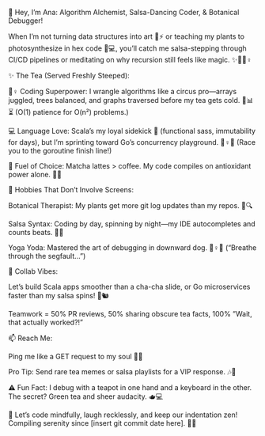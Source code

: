👋 Hey, I’m Ana: Algorithm Alchemist, Salsa-Dancing Coder, & Botanical Debugger!

When I’m not turning data structures into art 🎨⚡ or teaching my plants to photosynthesize in hex code 🌿💻, you’ll catch me salsa-stepping through CI/CD pipelines or meditating on why recursion still feels like magic. ✨💃🧘♀️

✨ The Tea (Served Freshly Steeped):

🦸♀️ Coding Superpower: I wrangle algorithms like a circus pro—arrays juggled, trees balanced, and graphs traversed before my tea gets cold. 🎪📊⏳ (O(1) patience for O(n²) problems.)

💻 Language Love: Scala’s my loyal sidekick 🐾 (functional sass, immutability for days), but I’m sprinting toward Go’s concurrency playground. 🏃♀️🚀 (Race you to the goroutine finish line!)

🍵 Fuel of Choice: Matcha lattes > coffee. My code compiles on antioxidant power alone. 💚✨

🌿 Hobbies That Don’t Involve Screens:

Botanical Therapist: My plants get more git log updates than my repos. 🌱🔍

Salsa Syntax: Coding by day, spinning by night—my IDE autocompletes and counts beats. 💃🔥

Yoga Yoda: Mastered the art of debugging in downward dog. 🧘♀️🐛 (“Breathe through the segfault…”)

🚀 Collab Vibes:

Let’s build Scala apps smoother than a cha-cha slide, or Go microservices faster than my salsa spins! 💃🐿️

Teamwork = 50% PR reviews, 50% sharing obscure tea facts, 100% ”Wait, that actually worked?!”

📫 Reach Me:

Ping me like a GET request to my soul 📡🍵

Pro Tip: Send rare tea memes or salsa playlists for a VIP response. 🎶🌿

⚠️ Fun Fact: I debug with a teapot in one hand and a keyboard in the other. The secret? Green tea and sheer audacity. 🫖💻

🌱 Let’s code mindfully, laugh recklessly, and keep our indentation zen!
Compiling serenity since [insert git commit date here]. 🙏✨